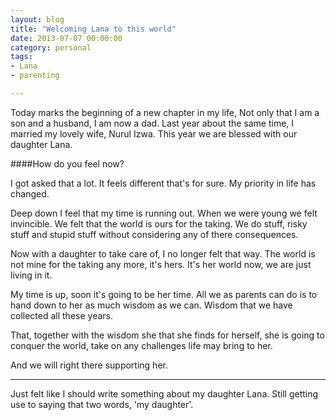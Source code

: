 ```yaml
---
layout: blog
title: "Welcoming Lana to this world"
date: 2013-07-07 00:00:00
category: personal
tags:
- Lana
- parenting

---
```


Today marks the beginning of a new chapter in my life, Not only that I am a son and a husband, I am now a dad. Last year about the same time, I married my lovely wife, Nurul Izwa. This year we are blessed with our daughter Lana.

####How do you feel now?

I got asked that a lot. It feels different that's for sure. My priority in life has changed.

Deep down I feel that my time is running out. When we were young we felt invincible. We felt that the world is ours for the taking. We do stuff, risky stuff and stupid stuff without considering any of there consequences.

Now with a daughter to take care of, I no longer felt that way. The world is not mine for the taking any more, it's hers. It's her world now, we are just living in it. 

My time is up, soon it's going to be her time. All we as parents can do is to hand down to her as much wisdom as we can. Wisdom that we have collected all these years. 

That, together with the wisdom she that she finds for herself, she is going to conquer the world, take on any challenges life may bring to her. 

And we will right there supporting her.

***

Just felt like I should write something about my daughter Lana. Still getting use to saying that two words, 'my daughter'.